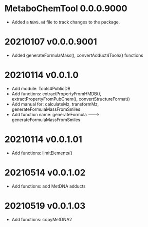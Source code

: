 # MetaboChemTool 0.0.0.9000

* Added a `NEWS.md` file to track changes to the package.

# 20210107 v0.0.0.9001
* Added generateFormulaMass(), convertAdduct4Tools() functions


# 20210114 v0.0.1.0
* Add module: Tools4PublicDB
* Add functions: extractPropertyFromHMDB(), extractPropertyFromPubChem(), convertStructureFormat()
* Add manual for: calculateMz, transformMz, generateFormulaMassFromSmiles
* Add function name: generateFormula ---> generateFormulaMassFromSmiles


# 20210114 v0.0.1.01
* Add functions: limitElements()

# 20210514 v0.0.1.02
* Add functions: add MetDNA adducts

# 20210519 v0.0.1.03
* Add functions: copyMetDNA2
